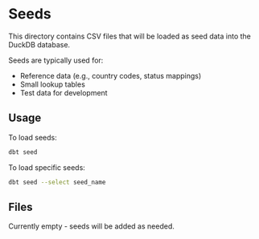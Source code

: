 # Seeds

This directory contains CSV files that will be loaded as seed data into the DuckDB database.

Seeds are typically used for:
- Reference data (e.g., country codes, status mappings)
- Small lookup tables
- Test data for development

## Usage

To load seeds:
```bash
dbt seed
```

To load specific seeds:

```bash
dbt seed --select seed_name
```

## Files

Currently empty - seeds will be added as needed.
